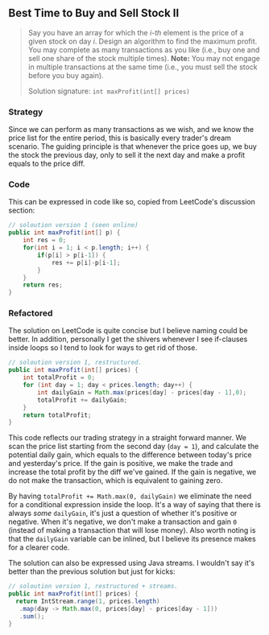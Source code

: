 ## Best Time to Buy and Sell Stock II
>Say you have an array for which the  *i-th*  element is the price of a given stock on day  *i*.
>Design an algorithm to find the maximum profit. You may complete as many transactions as you like (i.e., buy one and sell one share of the stock multiple times).
>**Note:**  You may not engage in multiple transactions at the same time (i.e., you must sell the stock before you buy again).
>
>Solution signature: `int maxProfit(int[] prices)`



### Strategy

Since we can perform as many transactions as we wish, and we know the price list for the entire period, this is basically every trader's dream scenario. The guiding principle is that whenever the price goes up, we buy the stock the previous day, only to sell it the next day and make a profit equals to the price diff.



### Code

This can be expressed in code like so, copied from LeetCode's discussion section:

```java
// soloution version 1 (seen online)
public int maxProfit(int[] p) {
	int res = 0;
	for(int i = 1; i < p.length; i++) {
		if(p[i] > p[i-1]) {
			res += p[i]-p[i-1];
		}
	}
	return res;
}
```


### Refactored

The solution on LeetCode is quite concise but I believe naming could be better. In addition, personally I get the shivers whenever I see if-clauses inside loops so I tend to look for ways to get rid of those.

```java
// soloution version 1, restructured.
public int maxProfit(int[] prices) {  
	int totalProfit = 0;  
	for (int day = 1; day < prices.length; day++) {  
		int dailyGain = Math.max(prices[day] - prices[day - 1],0);
		totalProfit += dailyGain;
	} 
	return totalProfit;  
}
```

This code reflects our trading strategy in a straight forward manner. 
We scan the price list starting from the second day (`day = 1`), and calculate the potential daily gain, which equals to the difference between today's price and yesterday's price. If the gain is positive, we make the trade and increase the total profit by the diff we've gained. If the gain is negative, we do not make the transaction, which is equivalent to gaining zero.

By having `totalProfit += Math.max(0, dailyGain)` we eliminate the need for a conditional expression inside the loop. It's a way of saying that there is always *some*  `dailyGain`, it's just a question of whether it's positive or negative. When it's negative, we don't make a transaction and gain `0` (instead of making a transaction that will lose money). 
Also worth noting is that the `dailyGain` variable can be inlined, but I believe its presence makes for a clearer code.

The solution can also be expressed using Java streams. I wouldn't say it's better than the previous solution but just for kicks:

```java
// soloution version 1, restructured + streams.
public int maxProfit(int[] prices) {  
  return IntStream.range(1, prices.length)  
   .map(day -> Math.max(0, prices[day] - prices[day - 1]))  
   .sum();  
}
```
